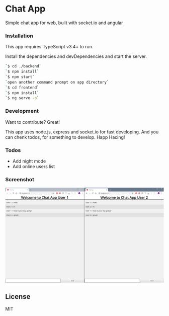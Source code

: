 # Chat App 
Simple chat app for web, built with socket.io and angular

### Installation
This app requires TypeScript v3.4+ to run.

Install the dependencies and devDependencies and start the server.

```sh
`$ cd ./backend`
`$ npm install` 
`$ npm start` 
`open another command prompt on app directory`
`$ cd frontend` 
`$ npm install` 
`$ ng serve -o` 
```

### Development

Want to contribute? Great!

This app uses node.js, express and socket.io for fast developing.
And you can chenk todos, for something to develop.
Happ Hacing!

### Todos

- Add night mode
- Add online users list

### Screenshot

![alt text](./readme.png)

License
----

MIT